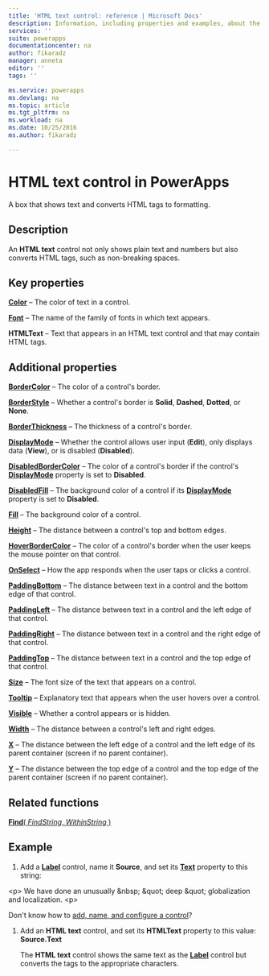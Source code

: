 ```yaml
---
title: 'HTML text control: reference | Microsoft Docs'
description: Information, including properties and examples, about the HTML text control
services: ''
suite: powerapps
documentationcenter: na
author: fikaradz
manager: anneta
editor: ''
tags: ''

ms.service: powerapps
ms.devlang: na
ms.topic: article
ms.tgt_pltfrm: na
ms.workload: na
ms.date: 10/25/2016
ms.author: fikaradz

---
```

# HTML text control in PowerApps
A box that shows text and converts HTML tags to formatting.

## Description
An **HTML text** control not only shows plain text and numbers but also converts HTML tags, such as non-breaking spaces.

## Key properties
**[Color](../../controls/properties-color-border.md)** – The color of text in a control.

**[Font](../../controls/properties-text.md)** – The name of the family of fonts in which text appears.

**HTMLText** – Text that appears in an HTML text control and that may contain HTML tags.

## Additional properties
**[BorderColor](../../controls/properties-color-border.md)** – The color of a control's border.

**[BorderStyle](../../controls/properties-color-border.md)** – Whether a control's border is **Solid**, **Dashed**, **Dotted**, or **None**.

**[BorderThickness](../../controls/properties-color-border.md)** – The thickness of a control's border.

**[DisplayMode](../../controls/properties-core.md)** – Whether the control allows user input (**Edit**), only displays data (**View**), or is disabled (**Disabled**).

**[DisabledBorderColor](../../controls/properties-color-border.md)** – The color of a control's border if the control's **[DisplayMode](../../controls/properties-core.md)** property is set to **Disabled**.

**[DisabledFill](../../controls/properties-color-border.md)** – The background color of a control if its **[DisplayMode](../../controls/properties-core.md)** property is set to **Disabled**.

**[Fill](../../controls/properties-color-border.md)** – The background color of a control.

**[Height](../../controls/properties-size-location.md)** – The distance between a control's top and bottom edges.

**[HoverBorderColor](../../controls/properties-color-border.md)** – The color of a control's border when the user keeps the mouse pointer on that control.

**[OnSelect](../../controls/properties-core.md)** – How the app responds when the user taps or clicks a control.

**[PaddingBottom](../../controls/properties-size-location.md)** – The distance between text in a control and the bottom edge of that control.

**[PaddingLeft](../../controls/properties-size-location.md)** – The distance between text in a control and the left edge of that control.

**[PaddingRight](../../controls/properties-size-location.md)** – The distance between text in a control and the right edge of that control.

**[PaddingTop](../../controls/properties-size-location.md)** – The distance between text in a control and the top edge of that control.

**[Size](../../controls/properties-text.md)** – The font size of the text that appears on a control.

**[Tooltip](../../controls/properties-core.md)** – Explanatory text that appears when the user hovers over a control.

**[Visible](../../controls/properties-core.md)** – Whether a control appears or is hidden.

**[Width](../../controls/properties-size-location.md)** – The distance between a control's left and right edges.

**[X](../../controls/properties-size-location.md)** – The distance between the left edge of a control and the left edge of its parent container (screen if no parent container).

**[Y](../../controls/properties-size-location.md)** – The distance between the top edge of a control and the top edge of the parent container (screen if no parent container).

## Related functions
[**Find**( *FindString*, *WithinString* )](../../functions/function-find.md)

## Example
1. Add a **[Label](control-text-box.md)** control, name it **Source**, and set its **[Text](../../controls/properties-core.md)** property to this string:

\<p> We have done an unusually \&nbsp; \&quot; deep \&quot; globalization and localization. \<p>

Don't know how to [add, name, and configure a control](../add-configure-controls.md)?

1. Add an **HTML text** control, and set its **HTMLText** property to this value:<br>
   **Source.Text**
   
     The **HTML text** control shows the same text as the **[Label](control-text-box.md)** control but converts the tags to the appropriate characters.

